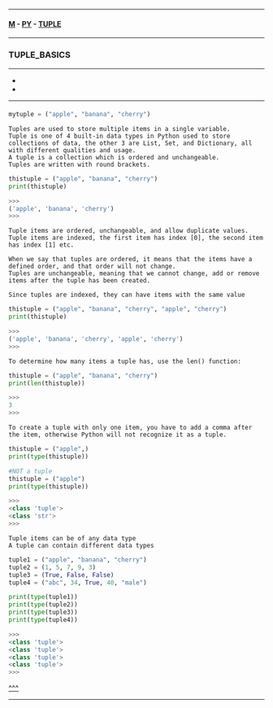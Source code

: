 
---

#### [M](https://github.com/ttltrk/TTT/blob/master/menu.md) - [PY](https://github.com/ttltrk/TTT/blob/master/PY/PY.md) - [TUPLE](https://github.com/ttltrk/TTT/blob/master/PY/ARRAYS/TUPLE/TUPLE.md)

---

### TUPLE_BASICS

---

* [](#)
* [](#)

---

####

```py
mytuple = ("apple", "banana", "cherry")
```

```
Tuples are used to store multiple items in a single variable.
Tuple is one of 4 built-in data types in Python used to store collections of data, the other 3 are List, Set, and Dictionary, all with different qualities and usage.
A tuple is a collection which is ordered and unchangeable.
Tuples are written with round brackets.
```

```py
thistuple = ("apple", "banana", "cherry")
print(thistuple)

>>>
('apple', 'banana', 'cherry')
>>>
```

```
Tuple items are ordered, unchangeable, and allow duplicate values.
Tuple items are indexed, the first item has index [0], the second item has index [1] etc.

When we say that tuples are ordered, it means that the items have a defined order, and that order will not change.
Tuples are unchangeable, meaning that we cannot change, add or remove items after the tuple has been created.
```

```
Since tuples are indexed, they can have items with the same value
```

```py
thistuple = ("apple", "banana", "cherry", "apple", "cherry")
print(thistuple)

>>>
('apple', 'banana', 'cherry', 'apple', 'cherry')
>>>
```

```
To determine how many items a tuple has, use the len() function:
```

```py
thistuple = ("apple", "banana", "cherry")
print(len(thistuple))

>>>
3
>>>
```

```
To create a tuple with only one item, you have to add a comma after the item, otherwise Python will not recognize it as a tuple.
```

```py
thistuple = ("apple",)
print(type(thistuple))

#NOT a tuple
thistuple = ("apple")
print(type(thistuple))

>>>
<class 'tuple'>
<class 'str'>
>>>
```

```
Tuple items can be of any data type
A tuple can contain different data types
```

```py
tuple1 = ("apple", "banana", "cherry")
tuple2 = (1, 5, 7, 9, 3)
tuple3 = (True, False, False)
tuple4 = ("abc", 34, True, 40, "male")

print(type(tuple1))
print(type(tuple2))
print(type(tuple3))
print(type(tuple4))

>>>
<class 'tuple'>
<class 'tuple'>
<class 'tuple'>
<class 'tuple'>
>>>
```

[^^^](#TUPLE_BASICS)

---
